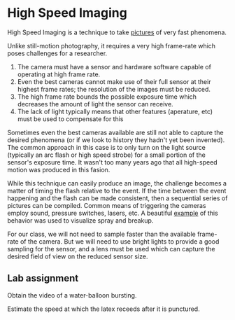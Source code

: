 # High Speed Imaging
High Speed Imaging is a technique to take [pictures](https://edgerton.mit.edu/high-speed-imaging/high-speed-images) of very fast phenomena.

Unlike still-motion photography, it requires a very high frame-rate which poses challenges for a researcher.
1) The camera must have a sensor and hardware software capable of operating at high frame rate.
2) Even the best cameras cannot make use of their full sensor at their highest frame rates; the resolution of the images must be reduced.
3) The high frame rate bounds the possible exposure time which decreases the amount of light the sensor can receive.
4) The lack of light typically means that other features (aperature, etc) must be used to compensate for this

Sometimes even the best cameras available are still not able to capture the desired phenomena (or if we look to history they hadn't yet been invented).
The common approach in this case is to only turn on the light source (typically an arc flash or high speed strobe) for a small portion of the sensor's exposure time.
It wasn't too many years ago that all high-speed motion was produced in this fasion.

While this technique can easily produce an image, the challenge becomes a matter of timing the flash relative to the event.
If the time between the event happening and the flash can be made consistent, then a sequential series of pictures can be compiled.
Common means of triggering the cameras employ sound, pressure switches, lasers, etc.
A beautiful [example](https://gfm.aps.org/meetings/dfd-2014/5408ec6e69702d07711b0200) of this behavior was used to visualize spray and breakup.

For our class, we will not need to sample faster than the available frame-rate of the camera.
But we will need to use bright lights to provide a good sampling for the sensor, and a lens must be used which can capture the desired field of view on the reduced sensor size.

## Lab assignment
Obtain the video of a water-balloon bursting.

Estimate the speed at which the latex receeds after it is punctured.
